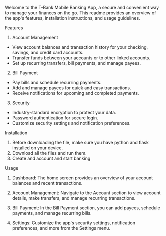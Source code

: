 Welcome to the T-Bank Mobile Banking App, a secure and convenient way to manage your finances on the go. This readme provides an overview of the app's features, installation instructions, and usage guidelines.

Features

 1. Account Management

- View account balances and transaction history for your checking, savings, and credit card accounts.
- Transfer funds between your accounts or to other linked accounts.
- Set up recurring transfers, bill payments, and manage payees.

2. Bill Payment

- Pay bills and schedule recurring payments.
- Add and manage payees for quick and easy transactions.
- Receive notifications for upcoming and completed payments.


 3. Security

- Industry-standard encryption to protect your data.
- Password authentication for secure login.
- Customize security settings and notification preferences.

Installation

1. Before downloading the file, make sure you have python and flask installed on your device.
2. Download all the files and run them.
3. Create and account and start banking

Usage

1. Dashboard: The home screen provides an overview of your account balances and recent transactions.

2. Account Management: Navigate to the Account section to view account details, make transfers, and manage recurring transactions.

3. Bill Payment: In the Bill Payment section, you can add payees, schedule payments, and manage recurring bills.

4. Settings: Customize the app's security settings, notification preferences, and more from the Settings menu.


